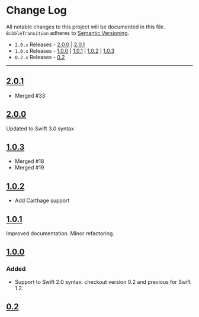 # Change Log
All notable changes to this project will be documented in this file.
`BubbleTransition` adheres to [Semantic Versioning](http://semver.org/).

- `2.0.x` Releases - [2.0.0](#200) | [2.0.1](#201) 
- `1.0.x` Releases - [1.0.0](#100) | [1.0.1](#101) | [1.0.2](#102) | [1.0.3](#103)   
- `0.2.x` Releases - [0.2](#02) 

---

## [2.0.1](https://github.com/andreamazz/BubbleTransition/releases/tag/2.0.1)

- Merged #33  

## [2.0.0](https://github.com/andreamazz/BubbleTransition/releases/tag/2.0.0)

Updated to Swift 3.0 syntax

## [1.0.3](https://github.com/andreamazz/BubbleTransition/releases/tag/1.0.3)

- Merged #18  
- Merged #19 

## [1.0.2](https://github.com/andreamazz/BubbleTransition/releases/tag/1.0.2)

- Add Carthage support

## [1.0.1](https://github.com/andreamazz/BubbleTransition/releases/tag/1.0.1)

Improved documentation. Minor refactoring.  

## [1.0.0](https://github.com/andreamazz/BubbleTransition/releases/tag/1.0.0)

### Added
- Support to Swift 2.0 syntax. checkout version 0.2 and previous for Swift 1.2.  

## [0.2](https://github.com/andreamazz/BubbleTransition/releases/tag/0.2)
